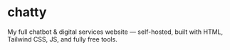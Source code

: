 # chatty
My full chatbot &amp; digital services website — self-hosted, built with HTML, Tailwind CSS, JS, and fully free tools.
